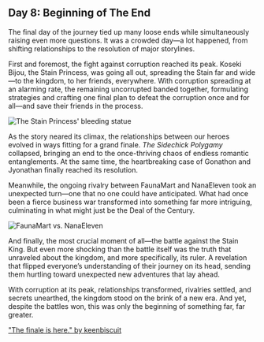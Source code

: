 ## Day 8: Beginning of The End

The final day of the journey tied up many loose ends while simultaneously raising even more questions. It was a crowded day—a lot happened, from shifting relationships to the resolution of major storylines.

First and foremost, the fight against corruption reached its peak. Koseki Bijou, the Stain Princess, was going all out, spreading the Stain far and wide—to the kingdom, to her friends, everywhere. With corruption spreading at an alarming rate, the remaining uncorrupted banded together, formulating strategies and crafting one final plan to defeat the corruption once and for all—and save their friends in the process.

![The Stain Princess' bleeding statue](images-opt/corruption.webp)

As the story neared its climax, the relationships between our heroes evolved in ways fitting for a grand finale. *The Sidechick Polygamy* collapsed, bringing an end to the once-thriving chaos of endless romantic entanglements. At the same time, the heartbreaking case of Gonathon and Jyonathan finally reached its resolution.

Meanwhile, the ongoing rivalry between FaunaMart and NanaEleven took an unexpected turn—one that no one could have anticipated. What had once been a fierce business war transformed into something far more intriguing, culminating in what might just be the Deal of the Century.

![FaunaMart vs. NanaEleven](images-opt/faunamoom.webp)

And finally, the most crucial moment of all—the battle against the Stain King. But even more shocking than the battle itself was the truth that unraveled about the kingdom, and more specifically, its ruler. A revelation that flipped everyone’s understanding of their journey on its head, sending them hurtling toward unexpected new adventures that lay ahead.

With corruption at its peak, relationships transformed, rivalries settled, and secrets unearthed, the kingdom stood on the brink of a new era. And yet, despite the battles won, this was only the beginning of something far, far greater.

["The finale is here." by keenbiscuit](https://x.com/keenbiscuit/status/1832589405451931972)
